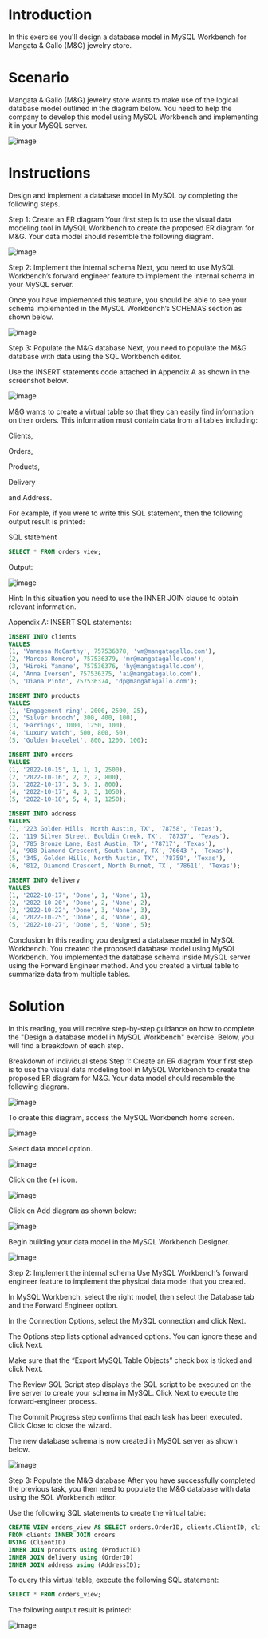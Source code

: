 # Introduction

In this exercise you'll design a database model in MySQL Workbench for Mangata & Gallo (M&G) jewelry store.


# Scenario

Mangata & Gallo (M&G) jewelry store wants to make use of the logical database model outlined in the diagram below. You need to help the company to develop this model using MySQL Workbench and implementing it in your MySQL server.

![image](https://github.com/janaom/Meta-Database-Engineer-Professional-Certificate/assets/83917694/2e02f4c0-2c69-485e-9d65-fb6986ae3364)


# Instructions
Design and implement a database model in MySQL by completing the following steps. 


Step 1: Create an ER diagram
Your first step is to use the visual data modeling tool in MySQL Workbench to create the proposed ER diagram for M&G. Your data model should resemble the following diagram.

![image](https://github.com/janaom/Meta-Database-Engineer-Professional-Certificate/assets/83917694/48338adf-9162-4bea-89dc-66a0c86f1826)


Step 2: Implement the internal schema
Next, you need to use MySQL Workbench’s forward engineer feature to implement the internal schema in your MySQL server.

Once you have implemented this feature, you should be able to see your schema implemented in the MySQL Workbench’s SCHEMAS section as shown below. 

![image](https://github.com/janaom/Meta-Database-Engineer-Professional-Certificate/assets/83917694/c98b00de-ddfb-4fd3-b316-1858c9d9baeb)


Step 3: Populate the M&G database
Next, you need to populate the M&G database with data using the SQL Workbench editor. 

Use the INSERT statements code attached in Appendix A as shown in the screenshot below. 

![image](https://github.com/janaom/Meta-Database-Engineer-Professional-Certificate/assets/83917694/f18cd3cf-8316-4ba5-a2f4-d0448c31c1f9)


M&G wants to create a virtual table so that they can easily find information on their orders. This information must contain data from all tables including:

Clients, 

Orders, 

Products, 

Delivery 

and Address.

For example, if you were to write this SQL statement, then the following output result is printed:

SQL statement
```SQL
SELECT * FROM orders_view;
```

Output:

![image](https://github.com/janaom/Meta-Database-Engineer-Professional-Certificate/assets/83917694/04196db6-868b-4128-b202-0c1a00600376)


Hint: In this situation you need to use the INNER JOIN clause to obtain relevant information. 

Appendix A: INSERT SQL statements:
```SQL
INSERT INTO clients
VALUES 
(1, 'Vanessa McCarthy', 757536378, 'vm@mangatagallo.com'), 
(2, 'Marcos Romero', 757536379, 'mr@mangatagallo.com'), 
(3, 'Hiroki Yamane', 757536376, 'hy@mangatagallo.com'), 
(4, 'Anna Iversen', 757536375, 'ai@mangatagallo.com'), 
(5, 'Diana Pinto', 757536374, 'dp@mangatagallo.com');

INSERT INTO products 
VALUES 
(1, 'Engagement ring', 2000, 2500, 25), 
(2, 'Silver brooch', 300, 400, 100), 
(3, 'Earrings', 1000, 1250, 100), 
(4, 'Luxury watch', 500, 800, 50), 
(5, 'Golden bracelet', 800, 1200, 100);

INSERT INTO orders 
VALUES 
(1, '2022-10-15', 1, 1, 1, 2500), 
(2, '2022-10-16', 2, 2, 2, 800), 
(3, '2022-10-17', 3, 5, 1, 800), 
(4, '2022-10-17', 4, 3, 3, 1050), 
(5, '2022-10-18', 5, 4, 1, 1250);

INSERT INTO address
VALUES 
(1, '223 Golden Hills, North Austin, TX', '78758', 'Texas'),
(2, '119 Silver Street, Bouldin Creek, TX', '78737', 'Texas'), 
(3, '785 Bronze Lane, East Austin, TX', '78717', 'Texas'), 
(4, '908 Diamond Crescent, South Lamar, TX','76643 ', 'Texas'), 
(5, '345, Golden Hills, North Austin, TX', '78759', 'Texas'), 
(6, '812, Diamond Crescent, North Burnet, TX', '78611', 'Texas');

INSERT INTO delivery 
VALUES 
(1, '2022-10-17', 'Done', 1, 'None', 1), 
(2, '2022-10-20', 'Done', 2, 'None', 2), 
(3, '2022-10-22', 'Done', 3, 'None', 3), 
(4, '2022-10-25', 'Done', 4, 'None', 4), 
(5, '2022-10-27', 'Done', 5, 'None', 5);
```

Conclusion
In this reading you designed a database model in MySQL Workbench. You created the proposed database model using MySQL Workbench. You implemented the database schema inside MySQL server using the Forward Engineer method. And you created a virtual table to summarize data from multiple tables.

# Solution

In this reading, you will receive step-by-step guidance on how to complete the "Design a database model in MySQL Workbench" exercise. Below, you will find a breakdown of each step.


Breakdown of individual steps
Step 1: Create an ER diagram
Your first step is to use the visual data modeling tool in MySQL Workbench to create the proposed ER diagram for M&G. Your data model should resemble the following diagram.

![image](https://github.com/janaom/Meta-Database-Engineer-Professional-Certificate/assets/83917694/08a904ac-4ab3-44de-ae1d-ddc945dc7780)

To create this diagram, access the MySQL Workbench home screen. 


![image](https://github.com/janaom/Meta-Database-Engineer-Professional-Certificate/assets/83917694/2285312d-573d-4a49-9274-d4ebf160be78)

Select data model option.

![image](https://github.com/janaom/Meta-Database-Engineer-Professional-Certificate/assets/83917694/3b5b3f33-056a-4cb9-b6f4-a37e4b5e9c48)

Click on the (+) icon.

![image](https://github.com/janaom/Meta-Database-Engineer-Professional-Certificate/assets/83917694/d0077a9e-1cd7-446f-a36a-cb8641ab0660)

Click on Add diagram as shown below:

![image](https://github.com/janaom/Meta-Database-Engineer-Professional-Certificate/assets/83917694/5f79b5a1-f354-4883-954f-381f19244eea)

Begin building your data model in the MySQL Workbench Designer. 

![image](https://github.com/janaom/Meta-Database-Engineer-Professional-Certificate/assets/83917694/80c76d9b-db69-4a16-8ce0-2900ff7088d8)

Step 2: Implement the internal schema
Use MySQL Workbench’s forward engineer feature to implement the physical data model that you created.

In MySQL Workbench, select the right model, then select the Database tab and the Forward Engineer option.

In the Connection Options, select the MySQL connection and click Next.

The Options step lists optional advanced options. You can ignore these and click Next.

Make sure that the “Export MySQL Table Objects” check box is ticked and click Next.

The Review SQL Script step displays the SQL script to be executed on the live server to create your schema in MySQL. Click Next to execute the forward-engineer process.

The Commit Progress step confirms that each task has been executed. Click Close to close the wizard.

The new database schema is now created in MySQL server as shown below.

![image](https://github.com/janaom/Meta-Database-Engineer-Professional-Certificate/assets/83917694/bbf0b5df-e882-420d-b61c-93067b41405f)

Step 3: Populate the M&G database
After you have successfully completed the previous task, you then need to populate the M&G database with data using the SQL Workbench editor.

Use the following SQL statements to create the virtual table:
```SQL
CREATE VIEW orders_view AS SELECT orders.OrderID, clients.ClientID, clients.FullName, products.ProductName, orders.Quantity, orders.TotalCost, delivery.DeliveryStatus, delivery.DeliveryDate,  address.Street 
FROM clients INNER JOIN orders 
USING (ClientID)
INNER JOIN products using (ProductID)
INNER JOIN delivery using (OrderID)
INNER JOIN address using (AddressID);
```

To query this virtual table, execute the following SQL statement:
```SQL
SELECT * FROM orders_view;
```

The following output result is printed:

![image](https://github.com/janaom/Meta-Database-Engineer-Professional-Certificate/assets/83917694/bb3eb1bd-5814-49eb-ad25-221e48645d7e)




